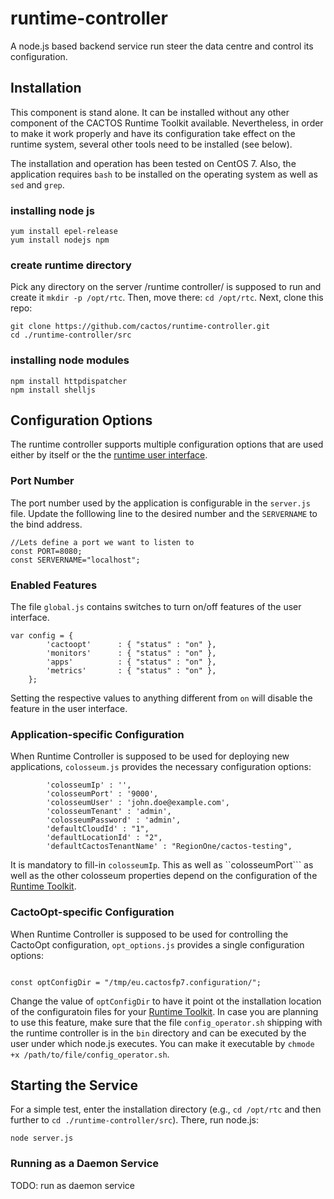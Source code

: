 # runtime-controller

A node.js based backend service run steer the data centre and control its configuration.

## Installation

This component is stand alone. It can be installed without any other component of the CACTOS Runtime Toolkit available. 
Nevertheless, in order to make it work properly and have its configuration take effect on the runtime system, several 
other tools need to be installed (see below).

The installation and operation has been tested on CentOS 7. Also, the application requires ```bash``` to be installed
on the operating system as well as ```sed``` and ```grep```.

### installing node js

```
yum install epel-release
yum install nodejs npm
```

### create runtime directory

Pick any directory on the server /runtime controller/ is supposed to run and create it ```mkdir -p /opt/rtc```. 
Then, move there: ```cd /opt/rtc```. Next, clone this repo:

```
git clone https://github.com/cactos/runtime-controller.git
cd ./runtime-controller/src
```

### installing node modules

```
npm install httpdispatcher
npm install shelljs
```

## Configuration Options

The runtime controller supports multiple configuration options that are used either by itself or the the
[runtime user interface](https://github.com/cactos/runtime-user-interface).

### Port Number

The port number used by the application is configurable in the ```server.js``` file. Update the folllowing 
line to the desired number and the ```SERVERNAME``` to the bind address.
```
//Lets define a port we want to listen to
const PORT=8080; 
const SERVERNAME="localhost";
```

###  Enabled Features
The file ```global.js``` contains switches to turn on/off features of the user interface.
```
var config = {
        'cactoopt'      : { "status" : "on" },
        'monitors'      : { "status" : "on" },
        'apps'          : { "status" : "on" },
        'metrics'       : { "status" : "on" },
    };
```
Setting the respective values to anything different from ```on``` will disable the feature in the user interface.

### Application-specific Configuration

When Runtime Controller is supposed to be used for deploying new applications, ```colosseum.js``` provides the 
necessary configuration options:
```
        'colosseumIp' : '',
        'colosseumPort' : '9000',
        'colosseumUser' : 'john.doe@example.com',
        'colosseumTenant' : 'admin',
        'colosseumPassword' : 'admin',
        'defaultCloudId' : "1",
        'defaultLocationId' : "2",
        'defaultCactosTenantName' : "RegionOne/cactos-testing",
```

It is mandatory to fill-in ```colosseumIp```. This as well as ``colosseumPort``` as well as the other colosseum 
properties depend on the configuration of the [Runtime Toolkit](http://#).

### CactoOpt-specific Configuration 

When Runtime Controller is supposed to be used for controlling the CactoOpt configuration, ```opt_options.js``` 
provides a single configuration options:
```

const optConfigDir = "/tmp/eu.cactosfp7.configuration/";

```
Change the value of ```optConfigDir``` to have it point ot the installation location of the configuratoin files for 
your [Runtime Toolkit](http://#). In case you are planning to use this feature, make sure that the file
```config_operator.sh``` shipping with the runtime controller is in the ```bin``` directory and can be executed by
the user under which node.js executes. You can make it executable by ```chmode +x /path/to/file/config_operator.sh```.

## Starting the Service

For a simple test, enter the installation directory (e.g., ```cd /opt/rtc``` and then further 
to ```cd ./runtime-controller/src```). There, run node.js:
```
node server.js
```

### Running as a Daemon Service
TODO: run as daemon service
